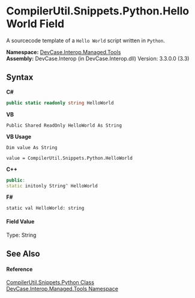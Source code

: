 # CompilerUtil.Snippets.Python.HelloWorld Field
 

A sourcecode template of a `Hello World` script written in `Python`.

**Namespace:**&nbsp;<a href="N_DevCase_Interop_Managed_Tools">DevCase.Interop.Managed.Tools</a><br />**Assembly:**&nbsp;DevCase.Interop (in DevCase.Interop.dll) Version: 3.3.0.0 (3.3)

## Syntax

**C#**<br />
``` C#
public static readonly string HelloWorld
```

**VB**<br />
``` VB
Public Shared ReadOnly HelloWorld As String
```

**VB Usage**<br />
``` VB Usage
Dim value As String

value = CompilerUtil.Snippets.Python.HelloWorld

```

**C++**<br />
``` C++
public:
static initonly String^ HelloWorld
```

**F#**<br />
``` F#
static val HelloWorld: string
```


#### Field Value
Type: String

## See Also


#### Reference
<a href="T_DevCase_Interop_Managed_Tools_CompilerUtil_Snippets_Python">CompilerUtil.Snippets.Python Class</a><br /><a href="N_DevCase_Interop_Managed_Tools">DevCase.Interop.Managed.Tools Namespace</a><br />